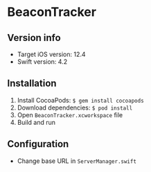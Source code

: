# BeaconTracker

## Version info

- Target iOS version: 12.4
- Swift version: 4.2

## Installation

1. Install CocoaPods: `$ gem install cocoapods`
2. Download dependencies: `$ pod install`
3. Open `BeaconTracker.xcworkspace` file
4. Build and run

## Configuration

- Change base URL in `ServerManager.swift`
